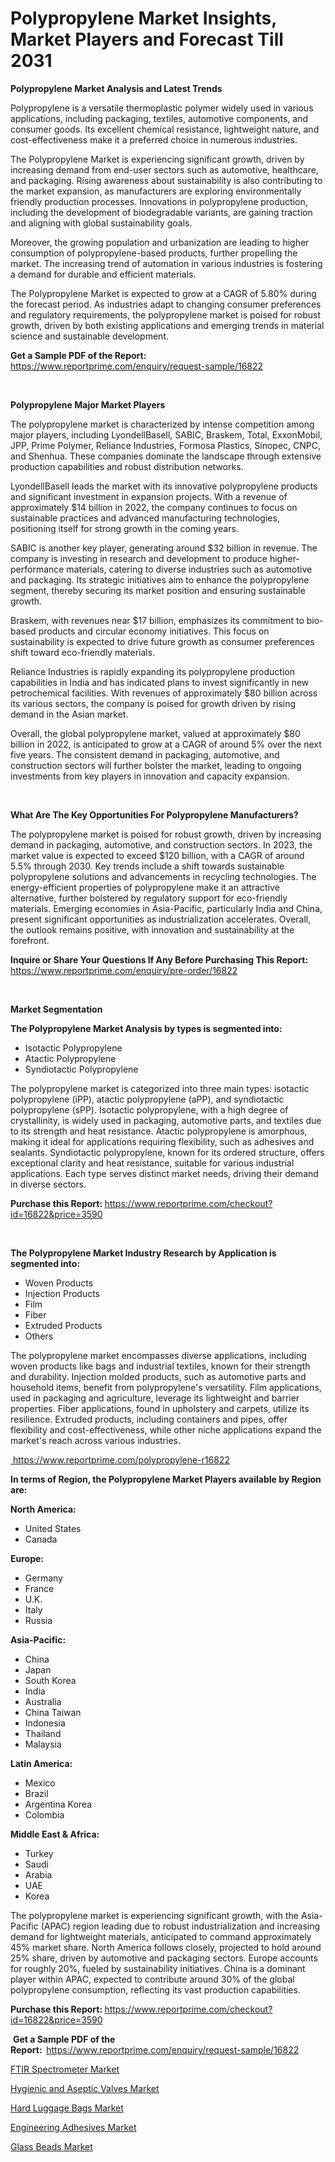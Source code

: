 <p><h1>Polypropylene Market Insights, Market Players and Forecast Till 2031</h1></p><p><strong>Polypropylene Market Analysis and Latest Trends</strong></p>
<p><p>Polypropylene is a versatile thermoplastic polymer widely used in various applications, including packaging, textiles, automotive components, and consumer goods. Its excellent chemical resistance, lightweight nature, and cost-effectiveness make it a preferred choice in numerous industries. </p><p>The Polypropylene Market is experiencing significant growth, driven by increasing demand from end-user sectors such as automotive, healthcare, and packaging. Rising awareness about sustainability is also contributing to the market expansion, as manufacturers are exploring environmentally friendly production processes. Innovations in polypropylene production, including the development of biodegradable variants, are gaining traction and aligning with global sustainability goals.</p><p>Moreover, the growing population and urbanization are leading to higher consumption of polypropylene-based products, further propelling the market. The increasing trend of automation in various industries is fostering a demand for durable and efficient materials.</p><p>The Polypropylene Market is expected to grow at a CAGR of 5.80% during the forecast period. As industries adapt to changing consumer preferences and regulatory requirements, the polypropylene market is poised for robust growth, driven by both existing applications and emerging trends in material science and sustainable development.</p></p>
<p><strong>Get a Sample PDF of the Report:&nbsp;</strong> <a href="https://www.reportprime.com/enquiry/request-sample/16822?utm_campaign=9&utm_medium=2&utm_source=Github&utm_content=ia&utm_term=19112024&utm_id=polypropylene">https://www.reportprime.com/enquiry/request-sample/16822</a></p>
<p>&nbsp;</p>
<p><strong>Polypropylene Major Market Players</strong></p>
<p><p>The polypropylene market is characterized by intense competition among major players, including LyondellBasell, SABIC, Braskem, Total, ExxonMobil, JPP, Prime Polymer, Reliance Industries, Formosa Plastics, Sinopec, CNPC, and Shenhua. These companies dominate the landscape through extensive production capabilities and robust distribution networks.</p><p>LyondellBasell leads the market with its innovative polypropylene products and significant investment in expansion projects. With a revenue of approximately $14 billion in 2022, the company continues to focus on sustainable practices and advanced manufacturing technologies, positioning itself for strong growth in the coming years.</p><p>SABIC is another key player, generating around $32 billion in revenue. The company is investing in research and development to produce higher-performance materials, catering to diverse industries such as automotive and packaging. Its strategic initiatives aim to enhance the polypropylene segment, thereby securing its market position and ensuring sustainable growth.</p><p>Braskem, with revenues near $17 billion, emphasizes its commitment to bio-based products and circular economy initiatives. This focus on sustainability is expected to drive future growth as consumer preferences shift toward eco-friendly materials.</p><p>Reliance Industries is rapidly expanding its polypropylene production capabilities in India and has indicated plans to invest significantly in new petrochemical facilities. With revenues of approximately $80 billion across its various sectors, the company is poised for growth driven by rising demand in the Asian market.</p><p>Overall, the global polypropylene market, valued at approximately $80 billion in 2022, is anticipated to grow at a CAGR of around 5% over the next five years. The consistent demand in packaging, automotive, and construction sectors will further bolster the market, leading to ongoing investments from key players in innovation and capacity expansion.</p></p>
<p>&nbsp;</p>
<p><strong>What Are The Key Opportunities For Polypropylene Manufacturers?</strong></p>
<p><p>The polypropylene market is poised for robust growth, driven by increasing demand in packaging, automotive, and construction sectors. In 2023, the market value is expected to exceed $120 billion, with a CAGR of around 5.5% through 2030. Key trends include a shift towards sustainable polypropylene solutions and advancements in recycling technologies. The energy-efficient properties of polypropylene make it an attractive alternative, further bolstered by regulatory support for eco-friendly materials. Emerging economies in Asia-Pacific, particularly India and China, present significant opportunities as industrialization accelerates. Overall, the outlook remains positive, with innovation and sustainability at the forefront.</p></p>
<p><strong>Inquire or Share Your Questions If Any Before Purchasing This Report:</strong> <a href="https://www.reportprime.com/enquiry/pre-order/16822?utm_campaign=9&utm_medium=2&utm_source=Github&utm_content=ia&utm_term=19112024&utm_id=polypropylene">https://www.reportprime.com/enquiry/pre-order/16822</a></p>
<p>&nbsp;</p>
<p><strong>Market Segmentation</strong></p>
<p><strong>The Polypropylene Market Analysis by types is segmented into:</strong></p>
<p><ul><li>Isotactic Polypropylene</li><li>Atactic Polypropylene</li><li>Syndiotactic Polypropylene</li></ul></p>
<p><p>The polypropylene market is categorized into three main types: isotactic polypropylene (iPP), atactic polypropylene (aPP), and syndiotactic polypropylene (sPP). Isotactic polypropylene, with a high degree of crystallinity, is widely used in packaging, automotive parts, and textiles due to its strength and heat resistance. Atactic polypropylene is amorphous, making it ideal for applications requiring flexibility, such as adhesives and sealants. Syndiotactic polypropylene, known for its ordered structure, offers exceptional clarity and heat resistance, suitable for various industrial applications. Each type serves distinct market needs, driving their demand in diverse sectors.</p></p>
<p><strong>Purchase this Report:&nbsp;</strong><a href="https://www.reportprime.com/checkout?id=16822&price=3590&utm_campaign=9&utm_medium=2&utm_source=Github&utm_content=ia&utm_term=19112024&utm_id=polypropylene">https://www.reportprime.com/checkout?id=16822&price=3590</a></p>
<p>&nbsp;</p>
<p><strong>The Polypropylene Market Industry Research by Application is segmented into:</strong></p>
<p><ul><li>Woven Products</li><li>Injection Products</li><li>Film</li><li>Fiber</li><li>Extruded Products</li><li>Others</li></ul></p>
<p><p>The polypropylene market encompasses diverse applications, including woven products like bags and industrial textiles, known for their strength and durability. Injection molded products, such as automotive parts and household items, benefit from polypropylene's versatility. Film applications, used in packaging and agriculture, leverage its lightweight and barrier properties. Fiber applications, found in upholstery and carpets, utilize its resilience. Extruded products, including containers and pipes, offer flexibility and cost-effectiveness, while other niche applications expand the market's reach across various industries.</p></p>
<p><a href="https://www.reportprime.com/polypropylene-r16822?utm_campaign=9&utm_medium=2&utm_source=Github&utm_content=ia&utm_term=19112024&utm_id=polypropylene">&nbsp;https://www.reportprime.com/polypropylene-r16822</a></p>
<p><strong>In terms of Region, the Polypropylene Market Players available by Region are:</strong></p>
<p>
    <p> <strong> North America: </strong>
        <ul>
            <li>United States</li>
            <li>Canada</li>
        </ul>
        </p> 
    <p> <strong> Europe: </strong>
        <ul>
            <li>Germany</li>
            <li>France</li>
            <li>U.K.</li>
            <li>Italy</li>
            <li>Russia</li>
        </ul>
        </p> 
    <p> <strong> Asia-Pacific: </strong>
        <ul>
            <li>China</li>
            <li>Japan</li>
            <li>South Korea</li>
            <li>India</li>
            <li>Australia</li>
            <li>China Taiwan</li>
            <li>Indonesia</li>
            <li>Thailand</li>
            <li>Malaysia</li>
        </ul>
        </p> 
    <p> <strong> Latin America: </strong>
        <ul>
            <li>Mexico</li>
            <li>Brazil</li>
            <li>Argentina Korea</li>
            <li>Colombia</li>
        </ul>
        </p> 
    <p> <strong> Middle East & Africa: </strong>
        <ul>
            <li>Turkey</li>
            <li>Saudi</li>
            <li>Arabia</li>
            <li>UAE</li>
            <li>Korea</li>
        </ul>
    </p>
    </p>
<p><p>The polypropylene market is experiencing significant growth, with the Asia-Pacific (APAC) region leading due to robust industrialization and increasing demand for lightweight materials, anticipated to command approximately 45% market share. North America follows closely, projected to hold around 25% share, driven by automotive and packaging sectors. Europe accounts for roughly 20%, fueled by sustainability initiatives. China is a dominant player within APAC, expected to contribute around 30% of the global polypropylene consumption, reflecting its vast production capabilities.</p></p>
<p><strong>Purchase this Report: </strong><a href="https://www.reportprime.com/checkout?id=16822&price=3590&utm_campaign=9&utm_medium=2&utm_source=Github&utm_content=ia&utm_term=19112024&utm_id=polypropylene">https://www.reportprime.com/checkout?id=16822&price=3590</a></p>
<p>&nbsp;<strong>Get a Sample PDF of the Report:&nbsp;&nbsp;</strong><a href="https://www.reportprime.com/enquiry/request-sample/16822?utm_campaign=9&utm_medium=2&utm_source=Github&utm_content=ia&utm_term=19112024&utm_id=polypropylene">https://www.reportprime.com/enquiry/request-sample/16822</a></p>
<p><strong></strong></p>
<p><p><a href="https://www.linkedin.com/pulse/ftir-spectrometer-market-report-product-type-end-use-jivwe?utm_campaign=9&utm_medium=2&utm_source=Github&utm_content=ia&utm_term=19112024&utm_id=polypropylene">FTIR Spectrometer Market</a></p><p><a href="https://www.linkedin.com/pulse/hygienic-aseptic-valves-market-drivers-challenges-forecast-k3p9e?utm_campaign=9&utm_medium=2&utm_source=Github&utm_content=ia&utm_term=19112024&utm_id=polypropylene">Hygienic and Aseptic Valves Market</a></p><p><a href="https://issuu.com/reportprime-2/docs/hard-luggage-bags-market-size-2030._11161c3158147a?utm_campaign=9&utm_medium=2&utm_source=Github&utm_content=ia&utm_term=19112024&utm_id=polypropylene">Hard Luggage Bags Market</a></p><p><a href="https://github.com/hgf64gh/Market-Research-Report-List-1/blob/main/engineering-adhesives-market.md?utm_campaign=9&utm_medium=2&utm_source=Github&utm_content=ia&utm_term=19112024&utm_id=polypropylene">Engineering Adhesives Market</a></p><p><a href="https://github.com/marloy8/Market-Research-Report-List-6/blob/main/glass-beads-market.md?utm_campaign=9&utm_medium=2&utm_source=Github&utm_content=ia&utm_term=19112024&utm_id=polypropylene">Glass Beads Market</a></p></p>
